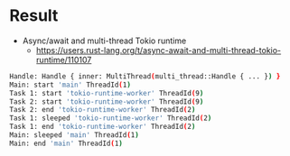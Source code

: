 # Result
- Async/await and multi-thread Tokio runtime
  - https://users.rust-lang.org/t/async-await-and-multi-thread-tokio-runtime/110107

```bash
Handle: Handle { inner: MultiThread(multi_thread::Handle { ... }) }
Main: start 'main' ThreadId(1)
Task 1: start 'tokio-runtime-worker' ThreadId(9)
Task 2: start 'tokio-runtime-worker' ThreadId(9)
Task 2: end 'tokio-runtime-worker' ThreadId(2)
Task 1: sleeped 'tokio-runtime-worker' ThreadId(2)
Task 1: end 'tokio-runtime-worker' ThreadId(2)
Main: sleeped 'main' ThreadId(1)
Main: end 'main' ThreadId(1)
```

